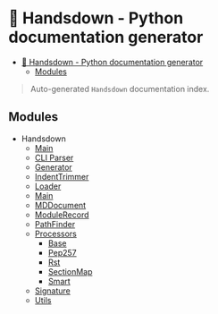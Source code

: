 # 🙌 Handsdown - Python documentation generator

- [🙌 Handsdown - Python documentation generator](#-handsdown---python-documentation-generator)
  - [Modules](#modules)

> Auto-generated `Handsdown` documentation index.

## Modules

- Handsdown
  - [Main](./handsdown___main__.md)
  - [CLI Parser](./handsdown_cli_parser.md)
  - [Generator](./handsdown_generator.md)
  - [IndentTrimmer](./handsdown_indent_trimmer.md)
  - [Loader](./handsdown_loader.md)
  - [Main](./handsdown_main.md)
  - [MDDocument](./handsdown_md_document.md)
  - [ModuleRecord](./handsdown_module_record.md)
  - [PathFinder](./handsdown_path_finder.md)
  - [Processors](./handsdown_processors_index.md)
    - [Base](./handsdown_processors_base.md)
    - [Pep257](./handsdown_processors_pep257.md)
    - [Rst](./handsdown_processors_rst.md)
    - [SectionMap](./handsdown_processors_section_map.md)
    - [Smart](./handsdown_processors_smart.md)
  - [Signature](./handsdown_signature.md)
  - [Utils](./handsdown_utils.md)
